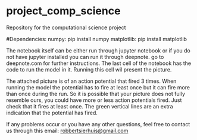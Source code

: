 # project_comp_science
Repository for the computational science project

#Dependencies:
numpy: pip install numpy
matplotlib: pip install matplotlib

The notebook itself can be either run through jupyter notebook or if you do not have jupyter installed you can run it through deepnote. go to deepnote.com for further instructions. The last cell of the notebook has the code to run the model in it. Running this cell wil present the picture.

The attached picture is of an action potential that fired 3 times. When running the model the potential has to fire at least once but it can fire more than once during the run. So it is possible that your picture does not fully resemble ours, you could have more or less action potentials fired. Just check that it fires at least once. The green vertical lines are an extra indication that the potential has fired. 

If any problems occur or you have any other questions, feel free to contact us through this email: robbertsierhuis@gmail.com


